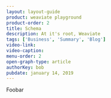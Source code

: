 ```yaml
---
layout: layout-guide
product: weaviate playground
product-order: 2
title: Schema
description: At it's root, Weaviate 
tags: ['Business', 'Summary', 'Blog']
video-link:
video-caption:
menu-order: 2
open-graph-type: article
authorKey: bob
pubdate: january 14, 2019
---
```


Foobar